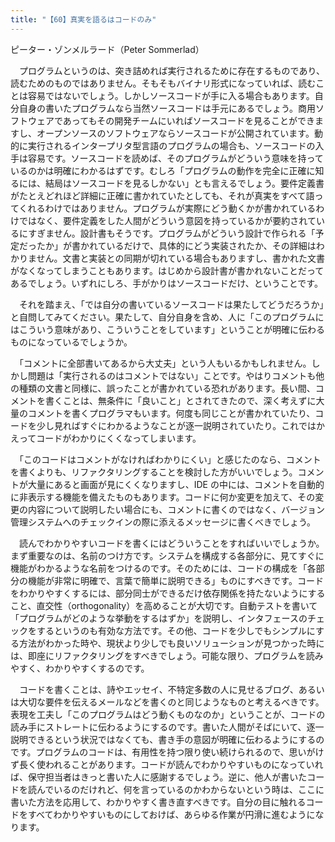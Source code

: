 ```yaml
---
title: "【60】真実を語るはコードのみ"
---
```



ピーター・ゾンメルラード（Peter Sommerlad）


　プログラムというのは、突き詰めれば実行されるために存在するものであり、読むためのものではありません。そもそもバイナリ形式になっていれば、読むことは容易ではないでしょう。しかしソースコードが手に入る場合もあります。自分自身の書いたプログラムなら当然ソースコードは手元にあるでしょう。商用ソフトウェアであってもその開発チームにいればソースコードを見ることができますし、オープンソースのソフトウェアならソースコードが公開されています。動的に実行されるインタープリタ型言語のプログラムの場合も、ソースコードの入手は容易です。ソースコードを読めば、そのプログラムがどういう意味を持っているのかは明確にわかるはずです。むしろ「プログラムの動作を完全に正確に知るには、結局はソースコードを見るしかない」とも言えるでしょう。要件定義書がたとえどれほど詳細に正確に書かれていたとしても、それが真実をすべて語ってくれるわけではありません。プログラムが実際にどう動くかが書かれているわけではなく、要件定義をした人間がどういう意図を持っているかが要約されているにすぎません。設計書もそうです。プログラムがどういう設計で作られる「予定だったか」が書かれているだけで、具体的にどう実装されたか、その詳細はわかりません。文書と実装との同期が切れている場合もありますし、書かれた文書がなくなってしまうこともあります。はじめから設計書が書かれないことだってあるでしょう。いずれにしろ、手がかりはソースコードだけ、ということです。

　それを踏まえ、「では自分の書いているソースコードは果たしてどうだろうか」と自問してみてください。果たして、自分自身を含め、人に「このプログラムにはこういう意味があり、こういうことをしています」ということが明確に伝わるものになっているでしょうか。

　「コメントに全部書いてあるから大丈夫」という人もいるかもしれません。しかし問題は「実行されるのはコメントではない」ことです。やはりコメントも他の種類の文書と同様に、誤ったことが書かれている恐れがあります。長い間、コメントを書くことは、無条件に「良いこと」とされてきたので、深く考えずに大量のコメントを書くプログラマもいます。何度も同じことが書かれていたり、コードを少し見ればすぐにわかるようなことが逐一説明されていたり。これではかえってコードがわかりにくくなってしまいます。

　「このコードはコメントがなければわかりにくい」と感じたのなら、コメントを書くよりも、リファクタリングすることを検討した方がいいでしょう。コメントが大量にあると画面が見にくくなりますし、IDE の中には、コメントを自動的に非表示する機能を備えたものもあります。コードに何か変更を加えて、その変更の内容について説明したい場合にも、コメントに書くのではなく、バージョン管理システムへのチェックインの際に添えるメッセージに書くべきでしょう。

　読んでわかりやすいコードを書くにはどういうことをすればいいでしょうか。まず重要なのは、名前のつけ方です。システムを構成する各部分に、見てすぐに機能がわかるような名前をつけるのです。そのためには、コードの構成を「各部分の機能が非常に明確で、言葉で簡単に説明できる」ものにすべきです。コードをわかりやすくするには、部分同士ができるだけ依存関係を持たないようにすること、直交性（orthogonality）を高めることが大切です。自動テストを書いて「プログラムがどのような挙動をするはずか」を説明し、インタフェースのチェックをするというのも有効な方法です。その他、コードを少しでもシンプルにする方法がわかった時や、現状より少しでも良いソリューションが見つかった時には、即座にリファクタリングをすべきでしょう。可能な限り、プログラムを読みやすく、わかりやすくするのです。

　コードを書くことは、詩やエッセイ、不特定多数の人に見せるブログ、あるいは大切な要件を伝えるメールなどを書くのと同じようなものと考えるべきです。表現を工夫し「このプログラムはどう動くものなのか」ということが、コードの読み手にストレートに伝わるようにするのです。書いた人間がそばにいて、逐一説明できるという状況ではなくても、書き手の意図が明確に伝わるようにするのです。プログラムのコードは、有用性を持つ限り使い続けられるので、思いがけず長く使われることがあります。コードが読んでわかりやすいものになっていれば、保守担当者はきっと書いた人に感謝するでしょう。逆に、他人が書いたコードを読んでいるのだけれど、何を言っているのかわからないという時は、ここに書いた方法を応用して、わかりやすく書き直すべきです。自分の目に触れるコードをすべてわかりやすいものにしておけば、あらゆる作業が円滑に進むようになります。
